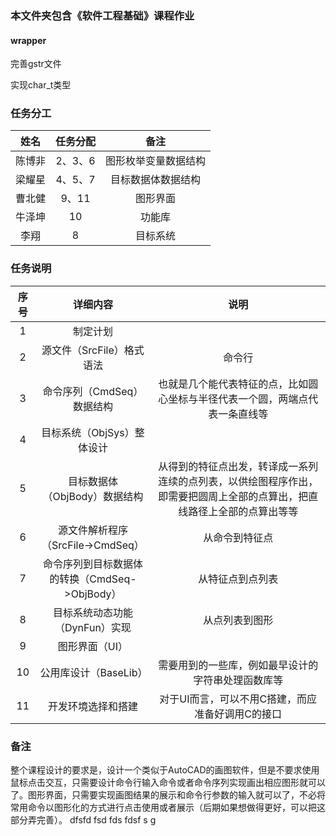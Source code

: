 ### 本文件夹包含《软件工程基础》课程作业
#### wrapper
完善gstr文件

实现char_t类型
### 任务分工
|姓名|任务分配|备注|
|:---:|:---:|:---:|
|陈博非|2、3、6|图形枚举变量数据结构|
|梁耀星|4、5、7|目标数据体数据结构|
|曹北健|9、11|图形界面|
|牛泽坤|10|功能库|
|李翔|8|目标系统|
### 任务说明
|序号|详细内容|说明|
|:---:|:---:|:---:|
|1|制定计划|
|2|源文件（SrcFile）格式语法|命令行|
|3|命令序列（CmdSeq）数据结构|也就是几个能代表特征的点，比如圆心坐标与半径代表一个圆，两端点代表一条直线等|
|4|目标系统（ObjSys）整体设计||
|5|目标数据体（ObjBody）数据结构|从得到的特征点出发，转译成一系列连续的点列表，以供绘图程序作出，即需要把圆周上全部的点算出，把直线路径上全部的点算出等等|
|6|源文件解析程序（SrcFile->CmdSeq）|从命令到特征点|
|7|命令序列到目标数据体的转换（CmdSeq->ObjBody）|从特征点到点列表|
|8|目标系统动态功能（DynFun）实现|从点列表到图形|
|9|图形界面（UI）||
|10|公用库设计（BaseLib）|需要用到的一些库，例如最早设计的字符串处理函数库等|
|11|开发环境选择和搭建|对于UI而言，可以不用C搭建，而应准备好调用C的接口|
### 备注
整个课程设计的要求是，设计一个类似于AutoCAD的画图软件，但是不要求使用鼠标点击交互，只需要设计命令行输入命令或者命令序列实现画出相应图形就可以了。图形界面，只需要实现画图结果的展示和命令行参数的输入就可以了，不必将常用命令以图形化的方式进行点击使用或者展示（后期如果想做得更好，可以把这部分弄完善）。
dfsfd fsd fds fdsf s
g